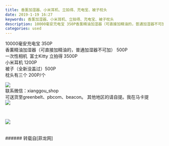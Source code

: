 ```yaml
---
title: 香薰加湿器、小米耳机、立拍得、充电宝、被子枕头
date: 2019-1-19 16:27
keywords: 香薰加湿器、小米耳机、立拍得、充电宝、被子枕头
description: 10000毫安充电宝 350P香薰精油加湿器（可直接加精油的，普通加湿器不可加） 500P一次性相机  富士Kitty 立拍得 3500P小米耳机 1200P被子（全新没盖过）500P枕头有三个 200P/个联系微信：xianggou_shop可送货至greenbelt、pbcom、beacon。 其他地区的请自提。我在马卡提         
categories: used
---
```

<td class="t_f" id="postmessage_2741320">

10000毫安充电宝 350P<br/>
香薰精油加湿器（可直接加精油的，普通加湿器不可加） 500P<br/>
一次性相机  富士Kitty 立拍得 3500P<br/>
小米耳机 1200P<br/>
被子（全新没盖过）500P<br/>
枕头有三个 200P/个<br/>

<img aid="1062209" data-cf-modified-8c800d0d6ee52be9503b4b71-="" file="data/attachment/forum/201901/19/161407igdpgjps0iagg030.png.thumb.jpg" id="aimg_1062209" inpost="1" onclick="" onmouseover="" src="http://www.flw.ph/data/attachment/forum/201901/19/161407igdpgjps0iagg030.png" style="cursor:pointer" zoomfile="data/attachment/forum/201901/19/161407igdpgjps0iagg030.png"/>


<br/>
联系微信：xianggou_shop<br/>
可送货至greenbelt、pbcom、beacon。 其他地区的请自提。我在马卡提<br/>

<img aid="1062216" data-cf-modified-8c800d0d6ee52be9503b4b71-="" file="data/attachment/forum/201901/19/161418nwhpwoiyapihhzp4.png.thumb.jpg" id="aimg_1062216" inpost="1" onclick="" onmouseover="" src="http://www.flw.ph/data/attachment/forum/201901/19/161418nwhpwoiyapihhzp4.png" style="cursor:pointer" zoomfile="data/attachment/forum/201901/19/161418nwhpwoiyapihhzp4.png"/>


  

<img aid="1062217" data-cf-modified-8c800d0d6ee52be9503b4b71-="" file="data/attachment/forum/201901/19/161420lrsxzxersegu8eg4.png.thumb.jpg" id="aimg_1062217" inpost="1" onclick="" onmouseover="" src="http://www.flw.ph/data/attachment/forum/201901/19/161420lrsxzxersegu8eg4.png" style="cursor:pointer" zoomfile="data/attachment/forum/201901/19/161420lrsxzxersegu8eg4.png"/>


<br/>
<br/>
       <br/>
</td>
###### 转载自[菲龙网]